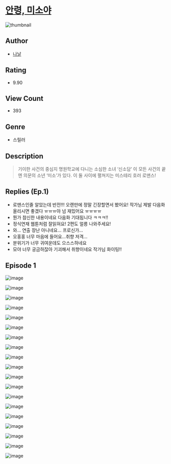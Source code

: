 # [안령, 미소야](https://comic.naver.com/challenge/list?titleId=810601)
![thumbnail](https://image-comic.pstatic.net/user_contents_data/challenge_comic/2023/05/24/364616/upload_7161959698390083172_480x623.jpeg)

## Author
- [나날](https://comic.naver.com/artistTitle?id=364616)

## Rating
- 9.90

## View Count
- 393

## Genre
- 스릴러

## Description
> 기이한 사건의 중심지 명원학교에 다니는 소심한 소녀 ‘신소담’ 이 모든 사건의 끝엔 의문의 소년 ‘미소’가 있다. 이 둘 사이에 펼쳐지는 미스테리 호러 로맨스!

## Replies (Ep.1)
- 로맨스인줄 알았는데 반전!!! 오랜만에 정말 긴장할면서 봤어요! 작가님 제발 다음화 올리시면 좋겠다 ㅠㅠㅠ아 넘 재밌어요 ㅠㅠㅠㅠ
- 뭔가 참신한 내용이네요 다음화 기대됩니다 ㅋㅋㅋ!!
- 정식연재 웹툰처럼 잘읽혀요! 2편도 얼릉 나와주세요!
- 와... 연출 장난 아니네요... 프로신가...
- 오홍홍 너무 마음에 들어요...취향 저격...
- 분위기가 너무 귀여운데도 으스스하네요
- 모야 너무 궁금하잖아 기괴해서 취향이네요 작가님 화이팅!!

## Episode 1
![image](https://image-comic.pstatic.net/user_contents_data/challenge_comic/2023/05/24/364616/upload_3847026690038838886.jpeg)

![image](https://image-comic.pstatic.net/user_contents_data/challenge_comic/2023/05/24/364616/upload_7004844756708701538.jpeg)

![image](https://image-comic.pstatic.net/user_contents_data/challenge_comic/2023/05/24/364616/upload_7305794510249078883.jpeg)

![image](https://image-comic.pstatic.net/user_contents_data/challenge_comic/2023/05/24/364616/upload_3905804184211960369.jpeg)

![image](https://image-comic.pstatic.net/user_contents_data/challenge_comic/2023/05/24/364616/upload_3703141110092411702.jpeg)

![image](https://image-comic.pstatic.net/user_contents_data/challenge_comic/2023/05/24/364616/upload_7220736286375555632.jpeg)

![image](https://image-comic.pstatic.net/user_contents_data/challenge_comic/2023/05/24/364616/upload_7293971458158834745.jpeg)

![image](https://image-comic.pstatic.net/user_contents_data/challenge_comic/2023/05/24/364616/upload_3618420617505825078.jpeg)

![image](https://image-comic.pstatic.net/user_contents_data/challenge_comic/2023/05/24/364616/upload_7148727977124192823.jpeg)

![image](https://image-comic.pstatic.net/user_contents_data/challenge_comic/2023/05/24/364616/upload_7003158109392154937.jpeg)

![image](https://image-comic.pstatic.net/user_contents_data/challenge_comic/2023/05/24/364616/upload_7364855671376132151.jpeg)

![image](https://image-comic.pstatic.net/user_contents_data/challenge_comic/2023/05/24/364616/upload_3907265409516450406.jpeg)

![image](https://image-comic.pstatic.net/user_contents_data/challenge_comic/2023/05/24/364616/upload_3630290952803935027.jpeg)

![image](https://image-comic.pstatic.net/user_contents_data/challenge_comic/2023/05/24/364616/upload_4062918005751965030.jpeg)

![image](https://image-comic.pstatic.net/user_contents_data/challenge_comic/2023/05/24/364616/upload_7162187274969638193.jpeg)

![image](https://image-comic.pstatic.net/user_contents_data/challenge_comic/2023/05/24/364616/upload_3919311689693606497.jpeg)

![image](https://image-comic.pstatic.net/user_contents_data/challenge_comic/2023/05/24/364616/upload_3690758587076075832.jpeg)

![image](https://image-comic.pstatic.net/user_contents_data/challenge_comic/2023/05/24/364616/upload_7293074260174123878.jpeg)

![image](https://image-comic.pstatic.net/user_contents_data/challenge_comic/2023/05/24/364616/upload_4063707454342575671.jpeg)
